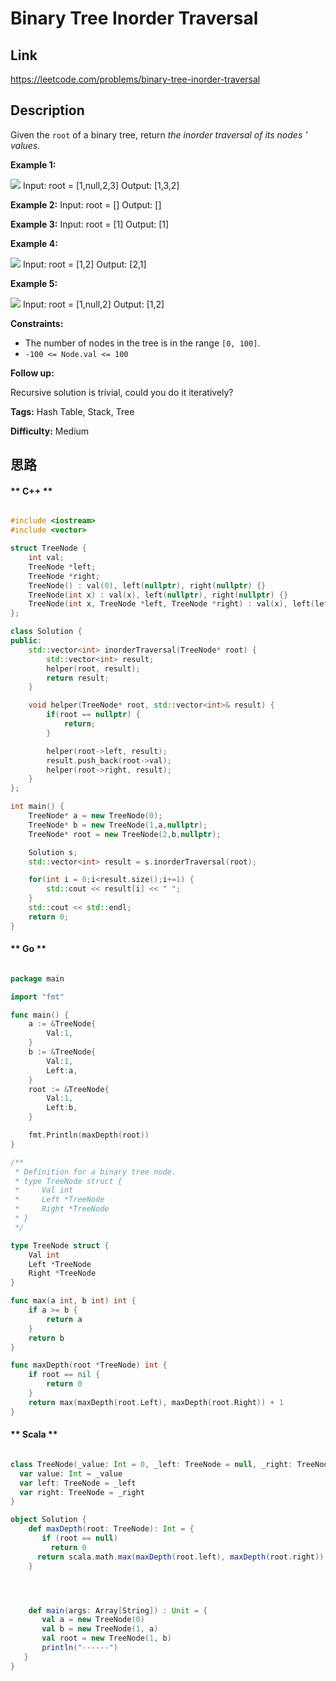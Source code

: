 


# Binary Tree Inorder Traversal

## Link

https://leetcode.com/problems/binary-tree-inorder-traversal


## Description

Given the `root` of a binary tree, return _the inorder traversal of its nodes
' values_.



**Example 1:**

![](https://assets.leetcode.com/uploads/2020/09/15/inorder_1.jpg)
            Input: root = [1,null,2,3]    Output: [1,3,2]    

**Example 2:**
            Input: root = []    Output: []    

**Example 3:**
            Input: root = [1]    Output: [1]    

**Example 4:**

![](https://assets.leetcode.com/uploads/2020/09/15/inorder_5.jpg)
            Input: root = [1,2]    Output: [2,1]    

**Example 5:**

![](https://assets.leetcode.com/uploads/2020/09/15/inorder_4.jpg)
            Input: root = [1,null,2]    Output: [1,2]    



**Constraints:**

  * The number of nodes in the tree is in the range `[0, 100]`.
  * `-100 <= Node.val <= 100`



**Follow up:**

Recursive solution is trivial, could you do it iteratively?




**Tags:** Hash Table, Stack, Tree

**Difficulty:** Medium

## 思路

[title]: https://leetcode.com/problems/binary-tree-inorder-traversal


<!-- tabs:start -->

#### ** C++ **

``` cpp

#include <iostream>
#include <vector>

struct TreeNode {
    int val;
    TreeNode *left;
    TreeNode *right;
    TreeNode() : val(0), left(nullptr), right(nullptr) {}
    TreeNode(int x) : val(x), left(nullptr), right(nullptr) {}
    TreeNode(int x, TreeNode *left, TreeNode *right) : val(x), left(left), right(right) {}
};

class Solution {
public:
    std::vector<int> inorderTraversal(TreeNode* root) {
        std::vector<int> result;
        helper(root, result);
        return result;
    }

    void helper(TreeNode* root, std::vector<int>& result) {
        if(root == nullptr) {
            return;
        }

        helper(root->left, result);
        result.push_back(root->val);
        helper(root->right, result);
    }
};

int main() {
    TreeNode* a = new TreeNode(0);
    TreeNode* b = new TreeNode(1,a,nullptr);
    TreeNode* root = new TreeNode(2,b,nullptr);

    Solution s;
    std::vector<int> result = s.inorderTraversal(root);

    for(int i = 0;i<result.size();i+=1) {
        std::cout << result[i] << " ";
    }
    std::cout << std::endl;
    return 0;
}


```

#### ** Go **

``` go

package main

import "fmt"

func main() {
	a := &TreeNode{
		Val:1,
	}
	b := &TreeNode{
		Val:1,
		Left:a,
	}
	root := &TreeNode{
		Val:1,
		Left:b,
	}

	fmt.Println(maxDepth(root))
}

/**
 * Definition for a binary tree node.
 * type TreeNode struct {
 *     Val int
 *     Left *TreeNode
 *     Right *TreeNode
 * }
 */

type TreeNode struct {
    Val int
    Left *TreeNode
    Right *TreeNode
}

func max(a int, b int) int {
	if a >= b {
		return a
	}
	return b
}

func maxDepth(root *TreeNode) int {
    if root == nil {
		return 0
	}
	return max(maxDepth(root.Left), maxDepth(root.Right)) + 1
}

```

#### ** Scala **

``` scala

class TreeNode(_value: Int = 0, _left: TreeNode = null, _right: TreeNode = null) {
  var value: Int = _value
  var left: TreeNode = _left
  var right: TreeNode = _right
}

object Solution {
    def maxDepth(root: TreeNode): Int = {
       if (root == null)
         return 0
      return scala.math.max(maxDepth(root.left), maxDepth(root.right)) + 1
    }




    def main(args: Array[String]) : Unit = {
       val a = new TreeNode(0)
       val b = new TreeNode(1, a)
       val root = new TreeNode(1, b)
       println("------")
   }
}

```

<!-- tabs:end -->
